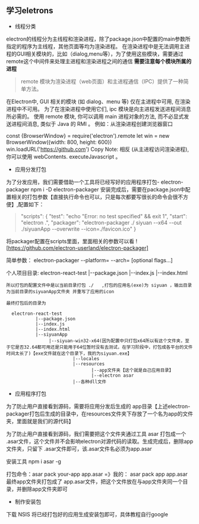 ## 学习eletrons

- 线程分类

electron的线程分为主线程和渲染进程，除了package.json中配置的main参数所指定的程序为主线程，其他页面等均为渲染进程。
在渲染进程中是无法调用主进程的GUI相关模块的，比如（dialog,menu等），为了使用这些模块，需要通过remote这个中间件来处理主进程和渲染进程之间的通信
**需要注意每个模块所属的进程**

>remote 模块为渲染进程（web页面）和主进程通信（IPC）提供了一种简单方法。

在Electron中, GUI 相关的模块 (如 dialog、menu 等) 仅在主进程中可用, 在渲染进程中不可用。 为了在渲染进程中使用它们, ipc 模块是向主进程发送进程间消息所必需的。 使用 remote 模块, 你可以调用 main 进程对象的方法, 而不必显式发送进程间消息, 类似于 Java 的 RMI 。
例如：从渲染进程创建浏览器窗口

const {BrowserWindow} = require('electron').remote
  let win = new BrowserWindow({width: 800, height: 600})
  win.loadURL('https://github.com')
Copy
Note: 相反 (从主进程访问渲染进程), 你可以使用 webContents. executeJavascript 。


- 应用分发打包

为了分发应用，我们需要借助一个工具将已经写好的应用程序打包- electron-packager
npm i -D electron-packager 
安装完成后，需要在package.json中配置相关的打包参数【直接执行命令也可以，只是每次都要写很长的命令会很不方便】,配置如下：

> "scripts": {
    "test": "echo \"Error: no test specified\" && exit 1",
    "start": "electron .",
    "packager": "electron-packager ./ siyuan --x64 --out ./siyuanApp --overwrite --icon=./favicon.ico"
  }

  将packager配置在scripts里面，里面相关的参数可以看
  ![https://github.com/electron-userland/electron-packager]

简单参数：
  electron-packager <sourcedir> <appname> --platform=<platform> --arch=<arch> [optional flags...]


  个人项目目录:
  electron-react-test
               |--package.json
               |--index.js
               |--index.html

    所以打包的配置文件中是以当前目录打包 ./   ,打包的应用名(exe)为 siyuan ，输出目录为当前目录的siyuanApp文件夹 并重写了应用的icon

    最终打包后的目录为

      electron-react-test
               |--package.json
               |--index.js
               |--index.html
               |--siyuanApp
                    |--siyuan-win32-x64(因为配置中只打包x64所以有这个文件夹，至于它是否32.64都可用还是只能用于64位暂时没有去测试，在学习阶段中，打包成各平台的文件时间太长了)【exe文件就在这个目录下，我的为siyuan.exe】
                             |--locales
                             |--resources
                                    |--app文件夹【这个就是自己应用目录】
                                    |--electron asar
                             |--各种dll文件


- 应用程序打包

为了防止用户直接看到源码，需要将应用分发后生成的  app目录【上述electron-packager打包后生成的目录中，在resources文件夹下存放了一个名为app的文件夹，里面就是我们的源代码】

为了防止用户直接看到源码，我们需要把这个文件夹通过工具 asar 打包成一个 .asar文件，这个文件并不会影响electron对源代码的读取。生成完成后，删除app文件夹，只留下  .asar文件即可，该.asar文件名必须为app.asar

安装工具  npm i asar -g

打包命令：asar pack your-app app.asar    =》我的： asar pack app app.asar 
最终app文件夹打包成了 app.asar文件，把这个文件放在与app文件夹同一个目录，并删除app文件夹即可


- 制作安装包

下载 NSIS 将已经打包好的应用生成安装包即可，具体教程自行google